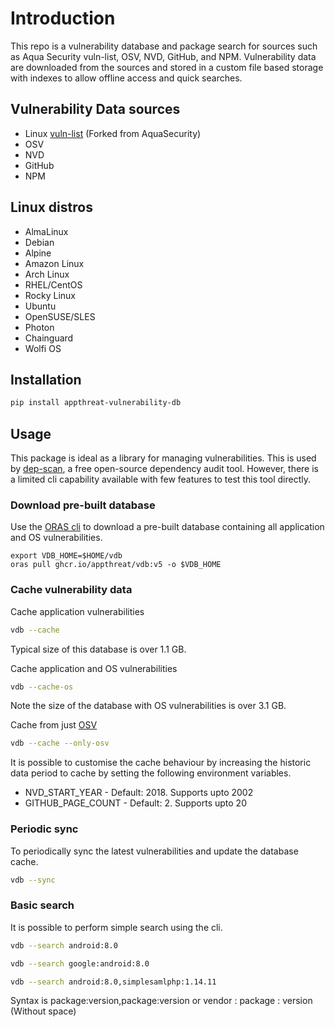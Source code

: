 # Introduction

This repo is a vulnerability database and package search for sources such as Aqua Security vuln-list, OSV, NVD, GitHub, and NPM. Vulnerability data are downloaded from the sources and stored in a custom file based storage with indexes to allow offline access and quick searches.

## Vulnerability Data sources

- Linux [vuln-list](https://github.com/appthreat/vuln-list) (Forked from AquaSecurity)
- OSV
- NVD
- GitHub
- NPM

## Linux distros

- AlmaLinux
- Debian
- Alpine
- Amazon Linux
- Arch Linux
- RHEL/CentOS
- Rocky Linux
- Ubuntu
- OpenSUSE/SLES
- Photon
- Chainguard
- Wolfi OS

## Installation

```bash
pip install appthreat-vulnerability-db
```

## Usage

This package is ideal as a library for managing vulnerabilities. This is used by [dep-scan](http://github.com/AppThreat/dep-scan), a free open-source dependency audit tool. However, there is a limited cli capability available with few features to test this tool directly.

### Download pre-built database

Use the [ORAS cli](https://oras.land/cli/) to download a pre-built database containing all application and OS vulnerabilities.

```
export VDB_HOME=$HOME/vdb
oras pull ghcr.io/appthreat/vdb:v5 -o $VDB_HOME
```

### Cache vulnerability data

Cache application vulnerabilities

```bash
vdb --cache
```

Typical size of this database is over 1.1 GB.

Cache application and OS vulnerabilities

```bash
vdb --cache-os
```

Note the size of the database with OS vulnerabilities is over 3.1 GB.

Cache from just [OSV](https://osv.dev)

```bash
vdb --cache --only-osv
```

It is possible to customise the cache behaviour by increasing the historic data period to cache by setting the following environment variables.

- NVD_START_YEAR - Default: 2018. Supports upto 2002
- GITHUB_PAGE_COUNT - Default: 2. Supports upto 20

### Periodic sync

To periodically sync the latest vulnerabilities and update the database cache.

```bash
vdb --sync
```

### Basic search

It is possible to perform simple search using the cli.

```bash
vdb --search android:8.0

vdb --search google:android:8.0

vdb --search android:8.0,simplesamlphp:1.14.11
```

Syntax is package:version,package:version or vendor : package : version (Without space)
